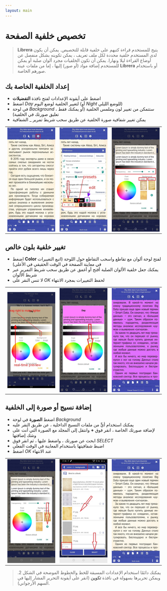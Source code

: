 ```yaml
---
layout: main
---
```


# تخصيص خلفية الصفحة

> **Librera** يتيح للمستخدم قراءة كتبهم على خلفية قابلة للتخصيص. يمكن أن يكون لدى المستخدم خلفية محددة لكل ملف تعريف ، يمكن تكوينه بشكل منفصل عن أوضاع القراءة ليلا ونهارا. يمكن أن تكون الخلفيات مجرد ألوان صلبة أو يمكن للمستخدم إضافة مواد (أو صور) إليها ، إما من ملفات عينة **Librera** أو باستخدام صورهم الخاصة.

## إعداد الخلفية الخاصة بك
* اضغط على أيقونة الإعدادات لفتح نافذة **التفضيلات**
* اضغط _Day_ لتغيير الخلفية لوضع اليوم (أو _Night_ للوضع الليلي)
* في لوحة _Background_ ، ستتمكن من تغيير لون وملمس الخلفية (أو يمكنك فقط تعليق صورتك في الخلفية)
* يمكن تغيير شفافية صورة الخلفية عن طريق سحب شريط تمرير _ الشفافية

||||
|-|-|-|
|![](1.jpg)|![](2.jpg)|![](3.jpg)|

## تغيير خلفية بلون خالص
* اضغط **Color** لفتح لوحة ألوان مع تقاطع واسحب التقاطع حول اللوحة (اتبع التغييرات في معاينة الصفحة في الوقت الحقيقي في الأعلى)
* يمكنك جعل خلفية الألوان الصلبة أفتح أو أغمق عن طريق سحب شريط التمرير عبر شريط الألوان
* لا تنس النقر على _OK_ لحفظ التغييرات بمجرد الانتهاء

||||
|-|-|-|
|![](6.jpg)|![](5.jpg)|![](8.jpg)|

## إضافة نسيج أو صورة إلى الخلفية
* اضغط **الصورة** في لوحة _Background_
* يمكنك استخدام أيٍّ من ملفات النسيج الداخلية ، عن طريق النقر عليه
* لإضافة صورتك الخاصة ، انقر فوق **+** وانتقل إلى المجلد مع الصورة التي أنت على وشك إضافتها
* ابحث عن صورتك ، واضغط عليها ، ثم انقر فوق _SELECT_
* اضبط شفافيتها باستخدام المعاينة في الوقت الفعلي
* اضغط _OK_ عند الانتهاء

||||
|-|-|-|
|![](7.jpg)|![](4.jpg)|![](9.jpg)|

> يمكنك دائمًا استخدام الإعدادات المسبقة للخط والخطوط الموضحة في الشكل 2. ويمكن تحريرها بسهولة في نافذة **تكوين** (انقر على أيقونة التحرير المشار إليها في السهم الأرجواني).
